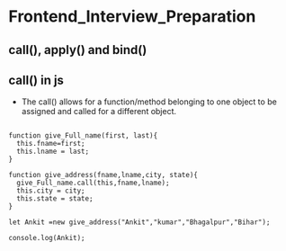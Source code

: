 # Frontend_Interview_Preparation

## call(), apply() and bind()

## call() in js
- The call() allows for a function/method belonging to one object to be assigned and called for a different object.
```

function give_Full_name(first, last){
  this.fname=first;
  this.lname = last;
}

function give_address(fname,lname,city, state){
  give_Full_name.call(this,fname,lname);
  this.city = city;
  this.state = state;
}

let Ankit =new give_address("Ankit","kumar","Bhagalpur","Bihar");

console.log(Ankit);
```
